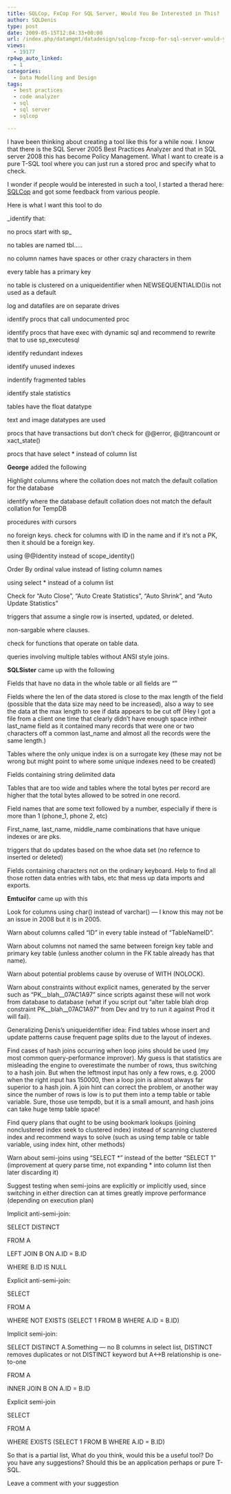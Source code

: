 ```yaml
---
title: SQLCop, FxCop For SQL Server, Would You Be Interested in This?
author: SQLDenis
type: post
date: 2009-05-15T12:04:33+00:00
url: /index.php/datamgmt/datadesign/sqlcop-fxcop-for-sql-server-would-you-be/
views:
  - 19177
rp4wp_auto_linked:
  - 1
categories:
  - Data Modelling and Design
tags:
  - best practices
  - code analyzer
  - sql
  - sql server
  - sqlcop

---
```

I have been thinking about creating a tool like this for a while now. I know that there is the SQL Server 2005 Best Practices Analyzer and that in SQL server 2008 this has become Policy Management. What I want to create is a pure T-SQL tool where you can just run a stored proc and specify what to check.

I wonder if people would be interested in such a tool, I started a therad here: [SQLCop][1] and got some feedback from various people.

Here is what I want this tool to do

_identify that:
  
no procs start with sp_
  
no tables are named tbl&#8230;..
  
no column names have spaces or other crazy characters in them
  
every table has a primary key
  
no table is clustered on a uniqueidentifier when NEWSEQUENTIALID()is not used as a default
  
log and datafiles are on separate drives
  
identify procs that call undocumented proc
  
identify procs that have exec with dynamic sql and recommend to rewrite that to use sp_executesql
  
identify redundant indexes
  
identify unused indexes
  
indentify fragmented tables
  
identify stale statistics
  
tables have the float datatype
  
text and image datatypes are used
  
procs that have transactions but don&#8217;t check for @@error, @@trancount or xact_state()
  
procs that have select * instead of column list</p> 

**George** added the following

Highlight columns where the collation does not match the default collation for the database
  
identify where the database default collation does not match the default collation for TempDB
  
procedures with cursors
  
no foreign keys. check for columns with ID in the name and if it&#8217;s not a PK, then it should be a foreign key.
  
using @@Identity instead of scope_identity()
  
Order By ordinal value instead of listing column names
  
using select * instead of a column list
  
Check for &#8220;Auto Close&#8221;, &#8220;Auto Create Statistics&#8221;, &#8220;Auto Shrink&#8221;, and &#8220;Auto Update Statistics&#8221;
  
triggers that assume a single row is inserted, updated, or deleted.
  
non-sargable where clauses.
  
check for functions that operate on table data.
  
queries involving multiple tables without ANSI style joins.

**SQLSister** came up with the following

Fields that have no data in the whole table or all fields are &#8220;&#8221;
  
Fields where the len of the data stored is close to the max length of the field (possible that the data size may need to be increased), also a way to see the data at the max length to see if data appears to be cut off (Hey I got a file from a client one time that clearly didn&#8217;t have enough space intheir last\_name field as it contained many records that were one or two characters off a common last\_name and almost all the records were the same length.)
  
Tables where the only unique index is on a surrogate key (these may not be wrong but might point to where some unique indexes need to be created)

Fields containing string delimited data

Tables that are too wide and tables where the total bytes per record are higher that the total bytes allowed to be sotred in one record.
  
Field names that are some text followed by a number, especially if there is more than 1 (phone_1, phone 2, etc)
  
First\_name, last\_name, middle_name combinations that have unique indexes or are pks.

triggers that do updates based on the whoe data set (no refernce to inserted or deleted)

Fields containing characters not on the ordinary keyboard. Help to find all those rotten data entries with tabs, etc that mess up data imports and exports.

**Emtucifor** came up with this

Look for columns using char() instead of varchar() &#8212; I know this may not be an issue in 2008 but it is in 2005.
   
Warn about columns called &#8220;ID&#8221; in every table instead of &#8220;TableNameID&#8221;.
   
Warn about columns not named the same between foreign key table and primary key table (unless another column in the FK table already has that name).
   
Warn about potential problems cause by overuse of WITH (NOLOCK).
   
Warn about constraints without explicit names, generated by the server such as &#8220;PK\_\_blah\_\_07AC1A97&#8221; since scripts against these will not work from database to database (what if you script out &#8220;alter table blah drop constraint PK\_\_blah\_\_07AC1A97&#8221; from Dev and try to run it against Prod it will fail).

Generalizing Denis&#8217;s uniqueidentifier idea: Find tables whose insert and update patterns cause frequent page splits due to the layout of indexes.
  
Find cases of hash joins occurring when loop joins should be used (my most common query-performance improver). My guess is that statistics are misleading the engine to overestimate the number of rows, thus switching to a hash join. But when the leftmost input has only a few rows, e.g. 2000 when the right input has 150000, then a loop join is almost always far superior to a hash join. A join hint can correct the problem, or another way since the number of rows is low is to put them into a temp table or table variable. Sure, those use tempdb, but it is a small amount, and hash joins can take huge temp table space!

Find query plans that ought to be using bookmark lookups (joining nonclustered index seek to clustered index) instead of scanning clustered index and recommend ways to solve (such as using temp table or table variable, using index hint, other methods)

Warn about semi-joins using &#8220;SELECT \*&#8221; instead of the better &#8220;SELECT 1&#8221; (improvement at query parse time, not expanding \* into column list then later discarding it)

Suggest testing when semi-joins are explicitly or implicitly used, since switching in either direction can at times greatly improve performance (depending on execution plan)

Implicit anti-semi-join:
  
SELECT DISTINCT
  
FROM A
  
LEFT JOIN B ON A.ID = B.ID
  
WHERE B.ID IS NULL

Explicit anti-semi-join:
  
SELECT
  
FROM A
  
WHERE NOT EXISTS (SELECT 1 FROM B WHERE A.ID = B.ID)

Implicit semi-join:
  
SELECT DISTINCT A.Something &#8212; no B columns in select list, DISTINCT removes duplicates or not DISTINCT keyword but A<->B relationship is one-to-one
  
FROM A
  
INNER JOIN B ON A.ID = B.ID

Explicit semi-join
  
SELECT
  
FROM A
  
WHERE EXISTS (SELECT 1 FROM B WHERE A.ID = B.ID)</em>

So that is a partial list, What do you think, would this be a useful tool? Do you have any suggestions? Should this be an application perhaps or pure T-SQL.

Leave a comment with your suggestion

 [1]: http://forum.ltd.local/viewtopic.php?f=17&t=5836